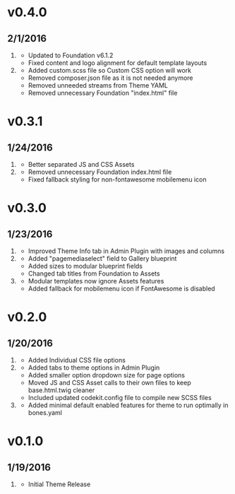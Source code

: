 # v0.4.0
## 2/1/2016

1. [](#improved)
    * Updated to Foundation v6.1.2
    * Fixed content and logo alignment for default template layouts
2. [](#bugfix)
    * Added custom.scss file so Custom CSS option will work
    * Removed composer.json file as it is not needed anymore
    * Removed unneeded streams from Theme YAML
    * Removed unnecessary Foundation "index.html" file

# v0.3.1
## 1/24/2016

1. [](#improved)
    * Better separated JS and CSS Assets
2. [](#bugfix)
    * Removed unnecessary Foundation index.html file
    * Fixed fallback styling for non-fontawesome mobilemenu icon

# v0.3.0
## 1/23/2016

1. [](#new)
    * Improved Theme Info tab in Admin Plugin with images and columns
2. [](#improved)
    * Added "pagemediaselect" field to Gallery blueprint 
    * Added sizes to modular blueprint fields
    * Changed tab titles from Foundation to Assets
3. [](#bugfix)
    * Modular templates now ignore Assets features
    * Added fallback for mobilemenu icon if FontAwesome is disabled

# v0.2.0
## 1/20/2016

1. [](#new)
    * Added Individual CSS file options
2. [](#improved)
    * Added tabs to theme options in Admin Plugin
    * Added smaller option dropdown size for page options
    * Moved JS and CSS Asset calls to their own files to keep base.html.twig cleaner
    * Included updated codekit.config file to compile new SCSS files
3. [](#bugfix)
    * Added minimal default enabled features for theme to run optimally in bones.yaml

# v0.1.0
## 1/19/2016

1. [](#new)
    * Initial Theme Release
